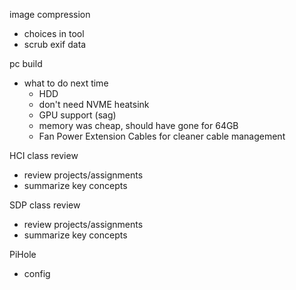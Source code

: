image compression
- choices in tool
- scrub exif data

pc build
- what to do next time
  - HDD
  - don't need NVME heatsink
  - GPU support (sag)
  - memory was cheap, should have gone for 64GB
  - Fan Power Extension Cables for cleaner cable management

HCI class review
- review projects/assignments
- summarize key concepts

SDP class review
- review projects/assignments
- summarize key concepts

PiHole
- config

